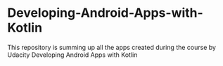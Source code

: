 # Developing-Android-Apps-with-Kotlin
This repository is summing up all the apps created during the course by Udacity Developing Android Apps with Kotlin
